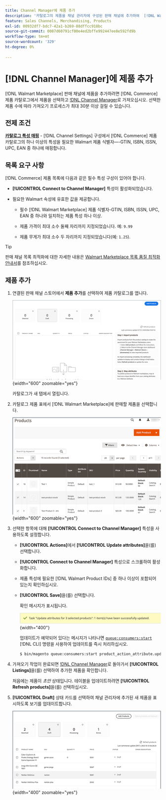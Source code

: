 ```yaml
---
title: Channel Manager에 제품 추가
description: '카탈로그의 제품을 채널 관리자에 구성된 판매 채널에 추가하여  [!DNL Walmart Marketplace] 판매에 대한 제품 분류를 만듭니다.'
feature: Sales Channels, Merchandising, Products
exl-id: 00932df7-bdc7-42a1-b269-88dffcc918bc
source-git-commit: 0087d60791cf00e4ed2bffe992447ee8e592fd9b
workflow-type: tm+mt
source-wordcount: '329'
ht-degree: 0%

---
```



# [!DNL Channel Manager]에 제품 추가

[!DNL Walmart Marketplace] 판매 채널에 제품을 추가하려면 [!DNL Commerce] 제품 카탈로그에서 제품을 선택하고 [!DNL Channel Manager](으)로 가져오십시오.
선택한 제품 수에 따라 가져오기 프로세스가 최대 30분 이상 걸릴 수 있습니다.

## 전제 조건

**[카탈로그 특성 매핑](map-catalog-attributes.md)** - [!DNL Channel Settings] 구성에서 [!DNL Commerce] 제품 카탈로그의 하나 이상의 특성을 필요한 Walmart 제품 식별자—-GTIN, ISBN, ISSN, UPC, EAN 중 하나에 매핑합니다.

## 목록 요구 사항

[!DNL Commerce] 제품 목록에 다음과 같은 필수 특성 구성이 있어야 합니다.

- **[!UICONTROL Connect to Channel Manager]** 특성이 활성화되었습니다.

- 필요한 Walmart 속성에 유효한 값을 제공합니다.

   - 필수 [!DNL Walmart Marketplace] 제품 식별자-GTIN, ISBN, ISSN, UPC, EAN 중 하나와 일치하는 제품 특성 하나 이상.

   - 제품 가격이 최대 소수 둘째 자리까지 지정되었습니다. 예: `9.99`

   - 제품 무게가 최대 소수 두 자리까지 지정되었습니다(예: `1.25`).

>[!TIP]
>
>판매 채널 목록 최적화에 대한 자세한 내용은 [Walmart Marketplace 목록 품질 최적화 안내서](https://marketplace.walmart.com/wp-content/uploads/2020/09/WMP_listing_quality_optimization_guide.pdf)를 참조하십시오.

## 제품 추가

1. 연결된 판매 채널 스토어에서 **제품 추가**&#x200B;를 선택하여 제품 카탈로그를 엽니다.

   ![판매 채널 스토어에 제품 추가](assets/add-initial-products-to-connected-channel.png){width="600" zoomable="yes"}

   카탈로그가 새 탭에서 열립니다.

1. 카탈로그 제품 표에서 [!DNL Walmart Marketplace]에 판매할 제품을 선택합니다.

   ![판매 채널 스토어로 제품 보내기](assets/select-products-from-catalog.png){width="600" zoomable="yes"}

1. 선택한 항목에 대해 **[!UICONTROL Connect to Channel Manager]** 특성을 사용하도록 설정합니다.

   - **[!UICONTROL Actions]**&#x200B;에서 **[!UICONTROL Update attributes]**&#x200B;을(를) 선택합니다.

   - **[!UICONTROL Connect to Channel Manager]** 특성으로 스크롤하여 활성화합니다.

   - 제품 특성에 필요한 [!DNL Walmart Product IDs] 중 하나 이상이 포함되어 있는지 확인하십시오.

   - **[!UICONTROL Save]**&#x200B;을(를) 선택합니다.

     확인 메시지가 표시됩니다.

     ![카탈로그에서 판매 채널 확인 메시지로 제품 가져오기](assets/product-import-from-catalog-confirmation.png){width="400"}

     업데이트가 예약되어 있다는 메시지가 나타나면 [`queue:consumers:start`](https://experienceleague.adobe.com/docs/commerce-operations/configuration-guide/cli/start-message-queues.html) [!DNL CLI] 명령을 사용하여 업데이트를 즉시 처리하십시오.

     ```bash
     $ bin/magento queue:consumers:start product_action_attribute.update
     ```

1. 가져오기 작업이 완료되면 [!DNL Channel Manager](으)로 돌아가서 **[!UICONTROL Listings]**&#x200B;을(를) 선택하여 추가한 제품을 확인합니다.

   처음에는 제품이 *초안* 상태입니다. 테이블을 업데이트하려면 **[!UICONTROL Refresh products]**&#x200B;을(를) 선택하십시오.

1. **[!UICONTROL Draft]** 상태 카드를 선택하여 채널 관리자에 추가된 새 제품을 표시하도록 보기를 업데이트합니다.

   ![연결된 판매 채널로 제품 가져옴](assets/products-in-marketplace-sales-channel.png){width="400" zoomable="yes"}


